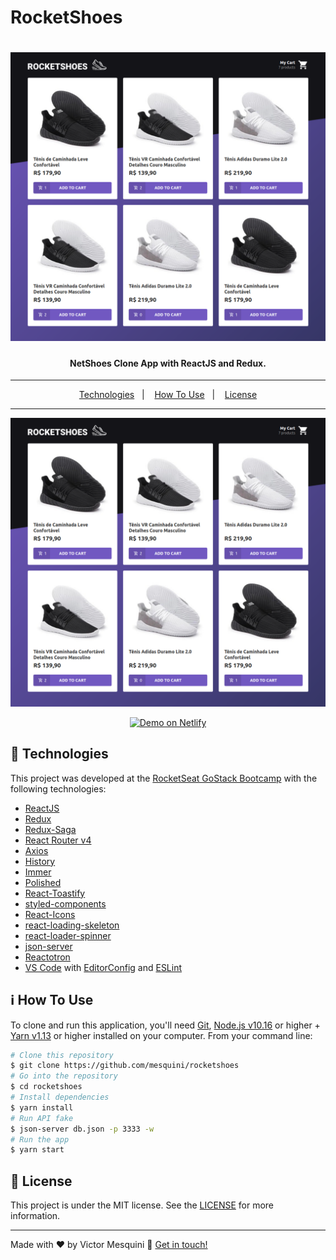 # RocketShoes

<h1 align="center">
    <img alt="React RocketShoes" src="./src/assets/images/rocketshoes.png" />
</h1>

<h4 align="center">
  NetShoes Clone App with ReactJS and Redux.
</h4>

<hr>

<p align="center">
  <a href="#rocket-technologies">Technologies</a>&nbsp;&nbsp;&nbsp;|&nbsp;&nbsp;&nbsp;
  <a href="#information_source-how-to-use">How To Use</a>&nbsp;&nbsp;&nbsp;|&nbsp;&nbsp;&nbsp;
  <a href="#memo-license">License</a>
</p>

<hr>

![App Screenshot](./src/assets/rocketshoes_page.png)

<p align="center">
  <a href="https://rocketshoes-mesquini.netlify.com/" title="rocketshoes" target="_blank">
    <img alt="Demo on Netlify" src="https://res.cloudinary.com/mesquini/image/upload/v1580130380/demo_on_netlify_bbuvjz_gfadtn.png">
  </a>
</p>

## :rocket: Technologies

This project was developed at the [RocketSeat GoStack Bootcamp](https://rocketseat.com.br/bootcamp) with the following technologies:

- [ReactJS](https://reactjs.org/)
- [Redux](https://redux.js.org/)
- [Redux-Saga](https://redux-saga.js.org/)
- [React Router v4](https://github.com/ReactTraining/react-router)
- [Axios](https://github.com/axios/axios)
- [History](https://www.npmjs.com/package/history)
- [Immer](https://github.com/immerjs/immer)
- [Polished](https://polished.js.org/)
- [React-Toastify](https://fkhadra.github.io/react-toastify/)
- [styled-components](https://www.styled-components.com/)
- [React-Icons](https://react-icons.netlify.com/)
- [react-loading-skeleton](https://github.com/dvtng/react-loading-skeleton)
- [react-loader-spinner](https://github.com/mhnpd/react-loader-spinner)
- [json-server](https://github.com/typicode/json-server)
- [Reactotron](https://infinite.red/reactotron)
- [VS Code][vc] with [EditorConfig][vceditconfig] and [ESLint][vceslint]

## :information_source: How To Use

To clone and run this application, you'll need [Git](https://git-scm.com), [Node.js v10.16][nodejs] or higher + [Yarn v1.13][yarn] or higher installed on your computer. From your command line:

```bash
# Clone this repository
$ git clone https://github.com/mesquini/rocketshoes
# Go into the repository
$ cd rocketshoes
# Install dependencies
$ yarn install
# Run API fake
$ json-server db.json -p 3333 -w
# Run the app
$ yarn start
```

## :memo: License

This project is under the MIT license. See the [LICENSE](https://github.com/mesquini/rocketshoes/blob/master/LICENSE) for more information.

---

Made with ♥ by Victor Mesquini :wave: [Get in touch!](https://www.linkedin.com/in/mesquini/)

[nodejs]: https://nodejs.org/
[yarn]: https://yarnpkg.com/
[vc]: https://code.visualstudio.com/
[vceditconfig]: https://marketplace.visualstudio.com/items?itemName=EditorConfig.EditorConfig
[vceslint]: https://marketplace.visualstudio.com/items?itemName=dbaeumer.vscode-eslint
